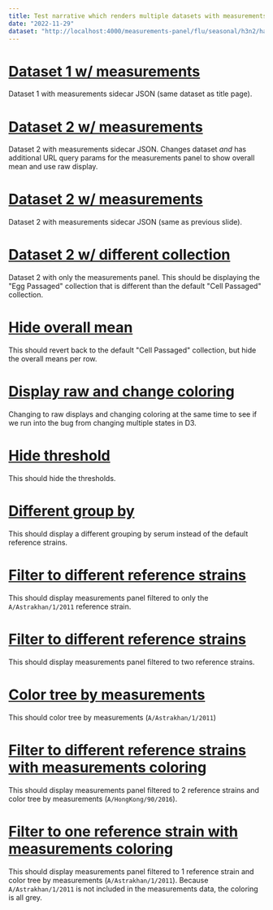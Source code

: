 ```yaml
---
title: Test narrative which renders multiple datasets with measurements sidecars
date: "2022-11-29"
dataset: "http://localhost:4000/measurements-panel/flu/seasonal/h3n2/ha"
---
```



# [Dataset 1 w/ measurements](http://localhost:4000/measurements-panel/flu/seasonal/h3n2/ha?m_overallMean=hide)

Dataset 1 with measurements sidecar JSON (same dataset as title page).


# [Dataset 2 w/ measurements ](http://localhost:4000/nextstrain-testing/flu/seasonal/h1n1pdm/ha/09-17?m_collection=egg_HI_raw&m_overallMean=show&m_display=raw)

Dataset 2 with measurements sidecar JSON.
Changes dataset _and_ has additional URL query params for the measurements panel to show overall mean and use raw display.

# [Dataset 2 w/ measurements ](http://localhost:4000/nextstrain-testing/flu/seasonal/h1n1pdm/ha/09-17)

Dataset 2 with measurements sidecar JSON (same as previous slide).

# [Dataset 2 w/ different collection](http://localhost:4000/nextstrain-testing/flu/seasonal/h1n1pdm/ha/09-17?d=measurements&m_collection=egg_HI_raw)

Dataset 2 with only the measurements panel.
This should be displaying the "Egg Passaged" collection that is different than the default "Cell Passaged" collection.

# [Hide overall mean](http://localhost:4000/nextstrain-testing/flu/seasonal/h1n1pdm/ha/09-17?d=measurements&m_overallMean=hide)

This should revert back to the default "Cell Passaged" collection, but hide the overall means per row.

# [Display raw and change coloring](http://localhost:4000/nextstrain-testing/flu/seasonal/h1n1pdm/ha/09-17?c=region&d=measurements&m_display=raw)

Changing to raw displays and changing coloring at the same time to see if we run
into the bug from changing multiple states in D3.

# [Hide threshold](http://localhost:4000/nextstrain-testing/flu/seasonal/h1n1pdm/ha/09-17?d=measurements&m_threshold=hide)

This should hide the thresholds.

# [Different group by](http://localhost:4000/nextstrain-testing/flu/seasonal/h1n1pdm/ha/09-17?d=measurements&m_groupBy=serum)

This should display a different grouping by serum instead of the default reference strains.

# [Filter to different reference strains](http://localhost:4000/nextstrain-testing/flu/seasonal/h1n1pdm/ha/09-17?d=measurements&mf_reference_strain=A/Astrakhan/1/2011)

This should display measurements panel filtered to only the `A/Astrakhan/1/2011` reference strain.

# [Filter to different reference strains](http://localhost:4000/nextstrain-testing/flu/seasonal/h1n1pdm/ha/09-17?d=measurements&mf_reference_strain=A/Astrakhan/1/2011&mf_reference_strain=A/Bayern/69/2009)

This should display measurements panel filtered to two reference strains.


# [Color tree by measurements](http://localhost:4000/nextstrain-testing/flu/seasonal/h1n1pdm/ha/09-17?d=tree,measurements&c=m-A/Astrakhan/1/2011&p=grid)

This should color tree by measurements (`A/Astrakhan/1/2011`)

# [Filter to different reference strains with measurements coloring](http://localhost:4000/nextstrain-testing/flu/seasonal/h1n1pdm/ha/09-17?d=tree,measurements&mf_reference_strain=A/Astrakhan/1/2011&mf_reference_strain=A/HongKong/90/2016&c=m-A/HongKong/90/2016&p=grid)

This should display measurements panel filtered to 2 reference strains
and color tree by measurements (`A/HongKong/90/2016`).

# [Filter to one reference strain with measurements coloring](http://localhost:4000/nextstrain-testing/flu/seasonal/h1n1pdm/ha/09-17?d=tree,measurements&mf_reference_strain=A/Bayern/69/2009&c=m-A/Astrakhan/1/2011&p=grid)

This should display measurements panel filtered to 1 reference strain and color
tree by measurements (`A/Astrakhan/1/2011`). Because `A/Astrakhan/1/2011` is not
included in the measurements data, the coloring is all grey.

